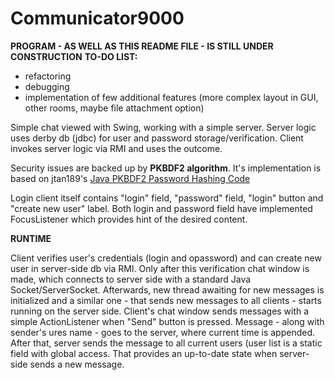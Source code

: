 # Communicator9000
<b>PROGRAM - AS WELL AS THIS README FILE - IS STILL UNDER CONSTRUCTION</b>
<b>TO-DO LIST:</b>
 - refactoring
 - debugging
 - implementation of few additional features (more complex layout in GUI, other rooms, maybe file attachment option)

Simple chat viewed with Swing, working with a simple server. Server logic uses derby db (jdbc) for user and password storage/verification. Client invokes server logic via RMI and uses the outcome.

Security issues are backed up by <b>PKBDF2 algorithm</b>. It's implementation is based on jtan189's <a href="https://gist.github.com/jtan189/3804290">Java PKBDF2 Password Hashing Code</a>

Login client itself contains "login" field, "password" field, "login" button and "create new user" label. Both login and password field have implemented FocusListener which provides hint of the desired content.

<b>RUNTIME</b>

Client verifies user's credentials (login and opassword) and can create new user in server-side db via RMI. Only after this verification chat window is made, which connects to server side with a standard Java Socket/ServerSocket. Afterwards, new thread awaiting for new messages is initialized and a similar one - that sends new messages to all clients - starts running on the server side.
Client's chat window sends messages with a simple ActionListener when "Send" button is pressed. Message - along with sender's ures name - goes to the server, where current time is appended. After that, server sends the message to all current users (user list is a static field with global access. That provides an up-to-date state when server-side sends a new message.
